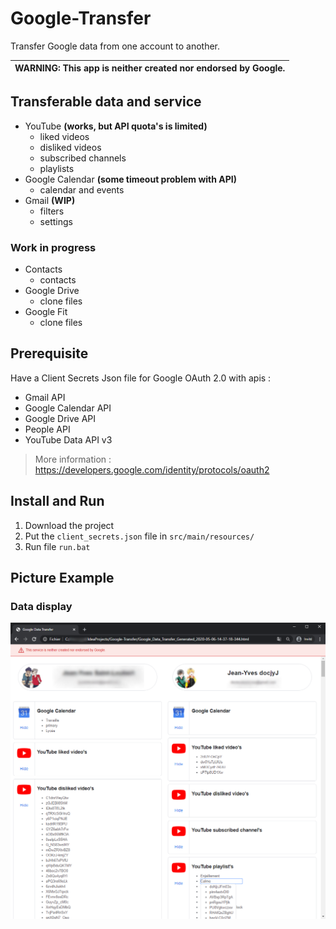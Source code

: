 # Google-Transfer
Transfer Google data from one account to another.

| WARNING: This app is neither created nor endorsed by Google. |
| --- |

## Transferable data and service
* YouTube **(works, but API quota's is limited)**
    * liked videos
    * disliked videos
    * subscribed channels
    * playlists
* Google Calendar **(some timeout problem with API)**
    * calendar and events
* Gmail **(WIP)**
    * filters
    * settings

### Work in progress
* Contacts
    * contacts
* Google Drive
    * clone files
* Google Fit
    * clone files

## Prerequisite
Have a Client Secrets Json file for Google OAuth 2.0 with apis :
- Gmail API
- Google Calendar API
- Google Drive API
- People API
- YouTube Data API v3
> More information : https://developers.google.com/identity/protocols/oauth2

## Install and Run
1. Download the project
2. Put the `client_secrets.json` file in `src/main/resources/`
3. Run file `run.bat`

## Picture Example

### Data display
![](DataDisplay.png)
